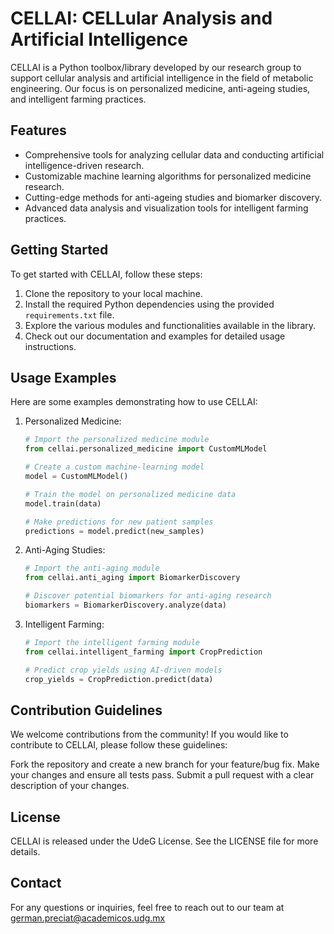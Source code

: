# CELLAI: CELLular Analysis and Artificial Intelligence

CELLAI is a Python toolbox/library developed by our research group to support cellular analysis and artificial intelligence in the field of metabolic engineering. Our focus is on personalized medicine, anti-ageing studies, and intelligent farming practices.

## Features

- Comprehensive tools for analyzing cellular data and conducting artificial intelligence-driven research.
- Customizable machine learning algorithms for personalized medicine research.
- Cutting-edge methods for anti-ageing studies and biomarker discovery.
- Advanced data analysis and visualization tools for intelligent farming practices.

## Getting Started

To get started with CELLAI, follow these steps:

1. Clone the repository to your local machine.
2. Install the required Python dependencies using the provided `requirements.txt` file.
3. Explore the various modules and functionalities available in the library.
4. Check out our documentation and examples for detailed usage instructions.

## Usage Examples

Here are some examples demonstrating how to use CELLAI:

1. Personalized Medicine:
   ```python
   # Import the personalized medicine module
   from cellai.personalized_medicine import CustomMLModel

   # Create a custom machine-learning model
   model = CustomMLModel()

   # Train the model on personalized medicine data
   model.train(data)

   # Make predictions for new patient samples
   predictions = model.predict(new_samples)

2. Anti-Aging Studies:
   ```python
   # Import the anti-aging module
   from cellai.anti_aging import BiomarkerDiscovery

   # Discover potential biomarkers for anti-aging research
   biomarkers = BiomarkerDiscovery.analyze(data)

3. Intelligent Farming:
   ```python
   # Import the intelligent farming module
   from cellai.intelligent_farming import CropPrediction

   # Predict crop yields using AI-driven models
   crop_yields = CropPrediction.predict(data)

## Contribution Guidelines
We welcome contributions from the community! If you would like to contribute to CELLAI, please follow these guidelines:

Fork the repository and create a new branch for your feature/bug fix.
Make your changes and ensure all tests pass.
Submit a pull request with a clear description of your changes.

## License
CELLAI is released under the UdeG License. See the LICENSE file for more details.

## Contact
For any questions or inquiries, feel free to reach out to our team at german.preciat@academicos.udg.mx
